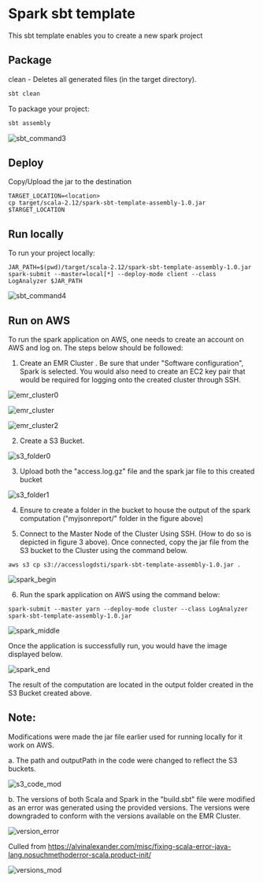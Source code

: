 # Spark sbt template

This sbt template enables you to create a new spark project 

## Package

clean   -   Deletes all generated files (in the target directory).
```bash
sbt clean
```

To package your project:
```bash
sbt assembly
```
![sbt_command3](https://user-images.githubusercontent.com/48090690/120478351-ab3ebb00-c3a4-11eb-9700-09f235f3ffbf.jpg)

## Deploy 

Copy/Upload the jar to the destination
```
TARGET_LOCATION=<location>
cp target/scala-2.12/spark-sbt-template-assembly-1.0.jar $TARGET_LOCATION
```

## Run locally

To run your project locally:
```
JAR_PATH=$(pwd)/target/scala-2.12/spark-sbt-template-assembly-1.0.jar
spark-submit --master=local[*] --deploy-mode client --class LogAnalyzer $JAR_PATH
```
![sbt_command4](https://user-images.githubusercontent.com/48090690/120479064-6bc49e80-c3a5-11eb-938b-5c7603bb0d95.jpg)


## Run on AWS

To run the spark application on AWS, one needs to create an account on AWS and log on.
The steps below should be followed:

1. Create an EMR Cluster . Be sure that under "Software configuration", Spark is selected.
   You would also need to create an EC2 key pair that would be required for logging onto the created cluster through SSH.

![emr_cluster0](https://user-images.githubusercontent.com/48090690/120655377-89b00300-c47a-11eb-825e-ac98659f1db2.jpg)

![emr_cluster](https://user-images.githubusercontent.com/48090690/120656008-21adec80-c47b-11eb-8fd6-4fcf70a5f000.jpg)

![emr_cluster2](https://user-images.githubusercontent.com/48090690/120656046-2bcfeb00-c47b-11eb-92d4-83988fe6f84f.jpg)

2. Create a S3 Bucket.

![s3_folder0](https://user-images.githubusercontent.com/48090690/120656425-836e5680-c47b-11eb-8d4c-3a9d367dd6b0.jpg)

3. Upload both the "access.log.gz" file and the spark jar file to this created bucket

![s3_folder1](https://user-images.githubusercontent.com/48090690/120656813-d942fe80-c47b-11eb-91dd-c710be7c8179.jpg)

4. Ensure to create a folder in the bucket to house the output of the spark computation ("myjsonreport/" folder in the figure above)

5. Connect to the Master Node of the Cluster Using SSH. (How to do so is depicted in figure 3 above). Once connected, copy the jar file from the S3 bucket to the Cluster using the command below.

```
aws s3 cp s3://accesslogdsti/spark-sbt-template-assembly-1.0.jar .
```

![spark_begin](https://user-images.githubusercontent.com/48090690/120657916-de547d80-c47c-11eb-9c7f-5bd54443c651.jpg)

6. Run the spark application on AWS using the command below:

```
spark-submit --master yarn --deploy-mode cluster --class LogAnalyzer spark-sbt-template-assembly-1.0.jar
```
![spark_middle](https://user-images.githubusercontent.com/48090690/120658125-1065df80-c47d-11eb-8cbd-db642ae92c6f.jpg)

Once the application is successfully run, you would have the image displayed below.

![spark_end](https://user-images.githubusercontent.com/48090690/120658303-35f2e900-c47d-11eb-8a4a-2b19c81aee3d.jpg)

The result of the computation are located in the output folder created in the S3 Bucket created above.


## Note:

Modifications were made the jar file earlier used for running locally for it work on AWS.

a. The path and outputPath in the code were changed to reflect the S3 buckets.

![s3_code_mod](https://user-images.githubusercontent.com/48090690/120659879-b0703880-c47e-11eb-9bb7-a2b8cec71de5.jpg)

b. The versions of both Scala and Spark in the "build.sbt" file were modified as an error was generated using the provided versions. The versions were downgraded to conform with the versions available on the EMR Cluster.

![version_error](https://user-images.githubusercontent.com/48090690/120660085-e0b7d700-c47e-11eb-95f6-5049263cc9b3.jpg)

Culled from https://alvinalexander.com/misc/fixing-scala-error-java-lang.nosuchmethoderror-scala.product-init/


![versions_mod](https://user-images.githubusercontent.com/48090690/120659948-c251db80-c47e-11eb-8d0e-6728e02f5e5c.jpg)



